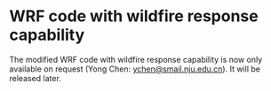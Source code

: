 # WRF code with wildfire response capability
The modified WRF code with wildfire response capability is now only available on request (Yong Chen: ychen@smail.nju.edu.cn). It will be released later.
